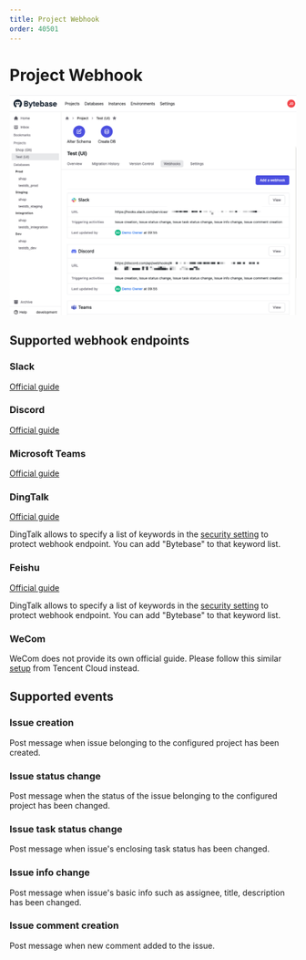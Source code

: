 ```yaml
---
title: Project Webhook
order: 40501
---
```


# Project Webhook

![project-webhook-configure](/static/docs-assets/project-webhook-configure.png)

## Supported webhook endpoints

### Slack

[Official guide](https://api.slack.com/messaging/webhooks)

### Discord

[Official guide](https://support.discord.com/hc/en-us/articles/228383668-Intro-to-Webhooks)

### Microsoft Teams

[Official guide](https://docs.microsoft.com/en-us/microsoftteams/platform/webhooks-and-connectors/how-to/add-incoming-webhook)

### DingTalk

[Official guide](https://developers.dingtalk.com/document/robots/custom-robot-access)

<hint-block type="info">

DingTalk allows to specify a list of keywords in the [security setting](https://developers.dingtalk.com/document/robots/customize-robot-security-settings) to protect webhook endpoint. You can add "Bytebase" to that keyword list.

</hint-block>

### Feishu

[Official guide](https://www.feishu.cn/hc/zh-CN/articles/360024984973)

<hint-block type="info">

DingTalk allows to specify a list of keywords in the [security setting](https://www.feishu.cn/hc/zh-CN/articles/360024984973#lineguid-RahdJr) to protect webhook endpoint. You can add "Bytebase" to that keyword list.

</hint-block>

### WeCom

WeCom does not provide its own official guide. Please follow this similar [setup](https://intl.cloud.tencent.com/zh/document/product/614/39581) from Tencent Cloud instead.

## Supported events

### Issue creation

Post message when issue belonging to the configured project has been created.

### Issue status change

Post message when the status of the issue belonging to the configured project has been changed.

### Issue task status change

Post message when issue's enclosing task status has been changed.

### Issue info change

Post message when issue's basic info such as assignee, title, description has been changed.

### Issue comment creation

Post message when new comment added to the issue.
